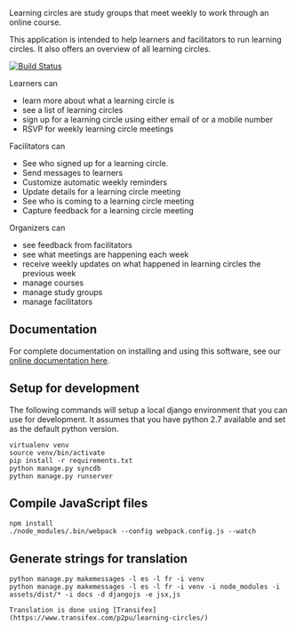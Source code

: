 Learning circles are study groups that meet weekly to work through an online course.

This application is intended to help learners and facilitators to run learning circles. It also offers an overview of all learning circles.

[![Build Status](https://travis-ci.org/p2pu/learning-circles.svg?branch=master)](https://travis-ci.org/p2pu/learning-circles)

Learners can

- learn more about what a learning circle is
- see a list of learning circles 
- sign up for a learning circle using either email of or a mobile number
- RSVP for weekly learning circle meetings

Facilitators can

- See who signed up for a learning circle.
- Send messages to learners
- Customize automatic weekly reminders
- Update details for a learning circle meeting
- See who is coming to a learning circle meeting
- Capture feedback for a learning circle meeting

Organizers can

- see feedback from facilitators
- see what meetings are happening each week
- receive weekly updates on what happened in learning circles the previous week
- manage courses
- manage study groups
- manage facilitators


## Documentation

For complete documentation on installing and using this software, see our [online documentation here](http://learning-circles.readthedocs.org/en/latest/).

## Setup for development

The following commands will setup a local django environment that you can use for development. It assumes that you have python 2.7 available and set as the default python version.

```
virtualenv venv
source venv/bin/activate
pip install -r requirements.txt
python manage.py syncdb
python manage.py runserver
```

## Compile JavaScript files

```
npm install
./node_modules/.bin/webpack --config webpack.config.js --watch
```

## Generate strings for translation

    python manage.py makemessages -l es -l fr -i venv
    python manage.py makemessages -l es -l fr -i venv -i node_modules -i assets/dist/* -i docs -d djangojs -e jsx,js

    Translation is done using [Transifex](https://www.transifex.com/p2pu/learning-circles/)
